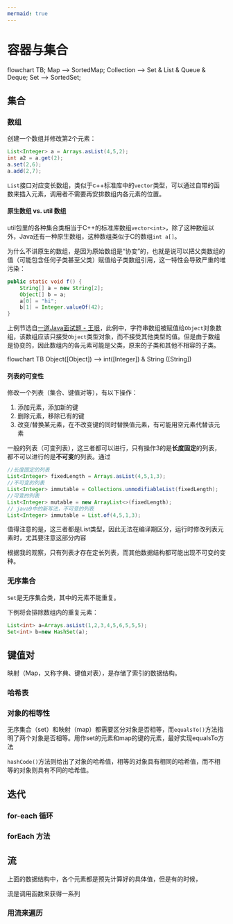 ```yaml
---
mermaid: true
---
```

# 容器与集合

<div class="mermaid">
flowchart TB;
Map --> SortedMap;
Collection --> Set & List & Queue & Deque;
Set --> SortedSet;
</div>

## 集合
### 数组
创建一个数组并修改第2个元素：
```java
List<Integer> a = Arrays.asList(4,5,2);
int a2 = a.get(2);
a.set(2,6);
a.add(2,7);
```

`List`接口对应变长数组，类似于c++标准库中的`vector`类型，可以通过自带的函数来插入元素，调用者不需要再安排数组内各元素的位置。
#### 原生数组 vs. util 数组

util包里的各种集合类相当于C++的标准库数组`vector<int>`，除了这种数组以外，Java还有一种原生数组，这种数组类似于C的数组`int a[]`。

为什么不讲原生的数组，是因为原始数组是“协变”的，也就是说可以把父类数组的值（可能包含任何子类甚至父类）赋值给子类数组引用，这一特性会导致严重的堆污染：

```java
public static void f() {
    String[] a = new String[2];
    Object[] b = a;
    a[0] = "hi";
    b[1] = Integer.valueOf(42);
}
```

上例节选自[一道Java面试题 - 王垠](https://www.yinwang.org/blog-cn/2020/02/13/java-type-system)，此例中，字符串数组被赋值给`Object`对象数组，该数组应该只接受`Object`类型对象，而不接受其他类型的值。但是由于数组是协变的，因此数组内的各元素可能是父类，原来的子类和其他不相容的子类。

<div class="mermaid">
flowchart TB
Object([Object]) --> int([Integer]) & String ([String])
</div>

#### 列表的可变性

修改一个列表（集合、键值对等），有以下操作：
1. 添加元素，添加新的键
2. 删除元素，移除已有的键
3. 改变/替换某元素，在不改变键的同时替换值元素，有可能用空元素代替该元素

一般的列表（可变列表），这三者都可以进行，只有操作3的是**长度固定**的列表，都不可以进行的是**不可变**的列表。通过

```java
//长度固定的列表
List<Integer> fixedLength = Arrays.asList(4,5,1,3);
//不可变的列表
List<Integer> immutable = Collections.unmodifiableList(fixedLength);
//可变的列表
List<Integer> mutable = new ArrayList<>(fixedLength);
// java9中的新写法，不可变的列表
List<Integer> immutable = List.of(4,5,1,3);
```

值得注意的是，这三者都是List类型，因此无法在编译期区分，运行时修改列表元素时，尤其要注意这部分内容

根据我的观察，只有列表才存在定长列表，而其他数据结构都可能出现不可变的变种。
### 无序集合

`Set`是无序集合类，其中的元素不能重复。

下例将会排除数组内的重复元素：
```java
List<int> a=Arrays.asList(1,2,3,4,5,6,5,5,5);
Set<int> b=new HashSet(a);
```
## 键值对

映射（Map，又称字典、键值对表），是存储了索引的数据结构。

### 哈希表

### 对象的相等性

无序集合（set）和映射（map）都需要区分对象是否相等，而`equalsTo()`方法指明了两个对象是否相等。用作set的元素和map的键的元素，最好实现equalsTo方法

`hashCode()`方法则给出了对象的哈希值，相等的对象具有相同的哈希值，而不相等的对象则具有不同的哈希值。

## 迭代
### for-each 循环

### forEach 方法

## 流

上面的数据结构中，各个元素都是预先计算好的具体值，但是有的时候，

流是调用函数来获得一系列
### 用流来遍历